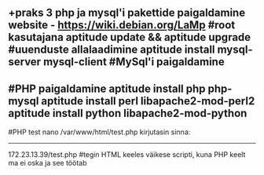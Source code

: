+praks 3
php ja mysql'i pakettide paigaldamine website - https://wiki.debian.org/LaMp
#root kasutajana
aptitude update && aptitude upgrade #uuenduste allalaadimine
aptitude install mysql-server mysql-client #MySql'i paigaldamine
--------------------------------
#PHP paigaldamine
aptitude install php php-mysql
aptitude install perl libapache2-mod-perl2
aptitude install python libapache2-mod-python
-----------------------------------
#PHP test
nano /var/www/html/test.php
kirjutasin sinna: <?php phpinfo(); ?>

---------------------------------
172.23.13.39/test.php #tegin HTML keeles väikese scripti, kuna PHP keelt ma ei oska
ja see töötab
